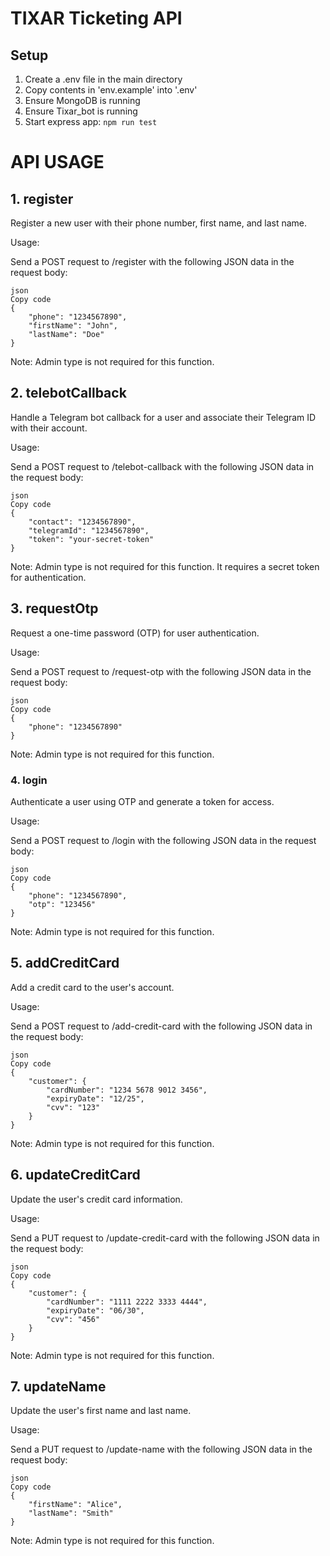 # TIXAR Ticketing API
## Setup
1. Create a .env file in the main directory
2. Copy contents in 'env.example' into '.env'
3. Ensure MongoDB is running
4. Ensure Tixar_bot is running
5. Start express app: `npm run test`

# API USAGE
## 1. register
Register a new user with their phone number, first name, and last name.

Usage:

Send a POST request to /register with the following JSON data in the request body:
```
json
Copy code
{
    "phone": "1234567890",
    "firstName": "John",
    "lastName": "Doe"
}
```
Note: Admin type is not required for this function.

## 2. telebotCallback
Handle a Telegram bot callback for a user and associate their Telegram ID with their account.

Usage:

Send a POST request to /telebot-callback with the following JSON data in the request body:
```
json
Copy code
{
    "contact": "1234567890",
    "telegramId": "1234567890",
    "token": "your-secret-token"
}
```
Note: Admin type is not required for this function. It requires a secret token for authentication.

## 3. requestOtp
Request a one-time password (OTP) for user authentication.

Usage:

Send a POST request to /request-otp with the following JSON data in the request body:
```
json
Copy code
{
    "phone": "1234567890"
}
```

Note: Admin type is not required for this function.

### 4. login
Authenticate a user using OTP and generate a token for access.

Usage:

Send a POST request to /login with the following JSON data in the request body:
```
json
Copy code
{
    "phone": "1234567890",
    "otp": "123456"
}
```

Note: Admin type is not required for this function.

## 5. addCreditCard
Add a credit card to the user's account.

Usage:

Send a POST request to /add-credit-card with the following JSON data in the request body:
```
json
Copy code
{
    "customer": {
        "cardNumber": "1234 5678 9012 3456",
        "expiryDate": "12/25",
        "cvv": "123"
    }
}
```

Note: Admin type is not required for this function.

## 6. updateCreditCard
Update the user's credit card information.

Usage:

Send a PUT request to /update-credit-card with the following JSON data in the request body:
```
json
Copy code
{
    "customer": {
        "cardNumber": "1111 2222 3333 4444",
        "expiryDate": "06/30",
        "cvv": "456"
    }
}
```

Note: Admin type is not required for this function.

## 7. updateName
Update the user's first name and last name.

Usage:

Send a PUT request to /update-name with the following JSON data in the request body:
```
json
Copy code
{
    "firstName": "Alice",
    "lastName": "Smith"
}
```

Note: Admin type is not required for this function.